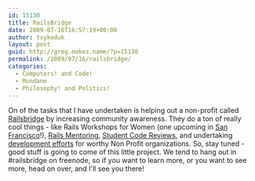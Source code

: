 ```yaml
---
id: 15130
title: RailsBridge
date: 2009-07-16T16:57:19+00:00
author: tsykoduk
layout: post
guid: http://greg.nokes.name/?p=15130
permalink: /2009/07/16/railsbridge/
categories:
  - Computers! and Code!
  - Mundane
  - Philosophy! and Politics!
---
```

On of the tasks that I have undertaken is helping out a non-profit called <a href="http://railsbridge.org">Railsbridge</a> by increasing community awareness. They do a ton of really cool things - like Rails Workshops for Women (one upcoming in <a href="http://www.sarahmei.com/blog/2009/07/06/julyaugust-ruby-workshop-registration-open/">San Francisco</a>!), <a href="http://railsmentors.org/">Rails Mentoring</a>, <a href="http://teachingkids.railsbridge.org/">Student Code Reviews</a>, and undertaking <a href="http://builders.railsbridge.org/">development efforts</a> for worthy Non Profit organizations.
So, stay tuned - good stuff is going to come of this little project. We tend to hang out in #railsbridge on freenode, so if you want to learn more, or you want to see more, head on over, and I'll see you there!
